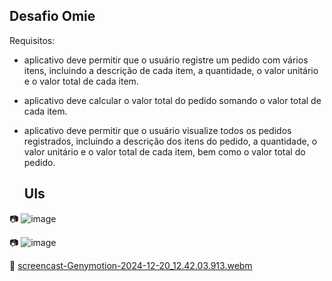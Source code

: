 ## Desafio Omie 

Requisitos:
* aplicativo deve permitir que o usuário registre um pedido com vários itens, incluindo a descrição de cada item, a quantidade, o valor unitário e o valor total de cada item.
* aplicativo deve calcular o valor total do pedido somando o valor total de cada item.
* aplicativo deve permitir que o usuário visualize todos os pedidos registrados, incluindo a descrição dos itens do pedido, a quantidade, o valor unitário e o valor total de cada item, bem como o valor total do pedido.

  ## UIs
 📷 ![image](https://github.com/user-attachments/assets/65ea43a0-14ac-4b83-ab67-cb5196b4fe8e)

 📷 ![image](https://github.com/user-attachments/assets/c81e197b-dc55-4c7f-9b4b-e5a9ae0c5ef3)

 🎥 [screencast-Genymotion-2024-12-20_12.42.03.913.webm](https://github.com/user-attachments/assets/eedb3a5c-44de-4f42-94bf-07408c84f400)

